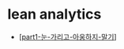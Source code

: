 # lean analytics

- [[part1-눈-가리고-아웅하지-말기]]

[//begin]: # "Autogenerated link references for markdown compatibility"
[part1-눈-가리고-아웅하지-말기]: part1-눈-가리고-아웅하지-말기 "눈 가리고 아웅하지 말기"
[//end]: # "Autogenerated link references"